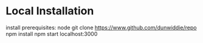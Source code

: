 # Local Installation

install prerequisites: node
git clone https://www.github.com/dunwiddie/repo
npm install
npm start
localhost:3000

